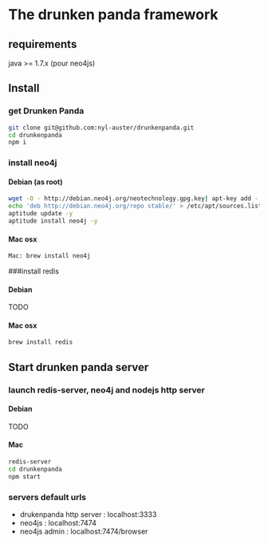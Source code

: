 # The drunken panda framework

## requirements

java >= 1.7.x (pour neo4js)

## Install

### get Drunken Panda
```sh
git clone git@github.com:nyl-auster/drunkenpanda.git
cd drunkenpanda
npm i
```

### install neo4j 

#### Debian (as root)
```sh
wget -O - http://debian.neo4j.org/neotechnology.gpg.key| apt-key add -
echo 'deb http://debian.neo4j.org/repo stable/' > /etc/apt/sources.list.d/neo4j.list
aptitude update -y
aptitude install neo4j -y
```

#### Mac osx
```sh
Mac: brew install neo4j
```

###install redis

#### Debian

TODO

#### Mac osx

```sh
brew install redis
```
## Start drunken panda server

### launch redis-server, neo4j and nodejs http server

#### Debian

TODO

#### Mac
```sh
redis-server
cd drunkenpanda
npm start
```

### servers default urls

* drukenpanda http server : localhost:3333
* neo4js : localhost:7474
* neo4js admin : localhost:7474/browser

